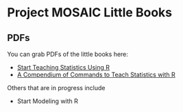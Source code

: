 Project MOSAIC Little Books
===============



## PDFs

You can grab PDFs of the little books here:

 * [Start Teaching Statistics Using R](Starting/MOSAIC-StartTeachinging.pdf)
 * [A Compendium of Commands to Teach Statistics with R](Compendium/MOSAIC-Compendium.pdf)

Others that are in progress include
 
 * Start Modeling with R

